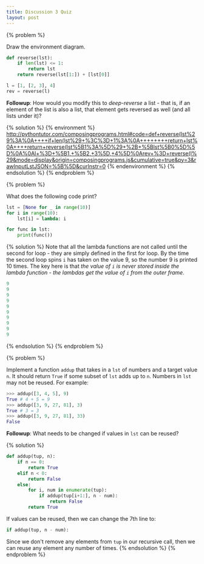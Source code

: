 ```yaml
---
title: Discussion 3 Quiz
layout: post
---
```


{% problem %}

Draw the environment diagram.

```python
def reverse(lst):
    if len(lst) <= 1:
        return lst
    return reverse(lst[1:]) + [lst[0]]

l = [1, [2, 3], 4]
rev = reverse(l)
```

**Followup**: How would you modify this to _deep-reverse_ a list - that is, if an element of the list is also a list, that element gets reversed as well (and all lists under it)?

{% solution %}
{% environment %}
http://pythontutor.com/composingprograms.html#code=def+reverse(lst%29%3A%0A++++if+len(lst%29+%3C%3D+1%3A%0A++++++++return+lst%0A++++return+reverse(lst%5B1%3A%5D%29+%2B+%5Blst%5B0%5D%5D%0A%0Al+%3D+%5B1,+%5B2,+3%5D,+4%5D%0Arev+%3D+reverse(l%29&mode=display&origin=composingprograms.js&cumulative=true&py=3&rawInputLstJSON=%5B%5D&curInstr=0
{% endenvironment %}
{% endsolution %}
{% endproblem %}



{% problem %}

What does the following code print?

```python
lst = [None for _ in range(10)]
for i in range(10):
    lst[i] = lambda: i

for func in lst:
    print(func())
```

{% solution %}
Note that all the lambda functions are not called until the second for loop - they are simply defined in the first for loop. By the time the second loop spins `i` has taken on the value 9, so the number 9 is printed 10 times. The key here is that _the value of `i` is never stored inside the lambda function - the lambdas get the value of `i` from the outer frame_.

```python
9
9
9
9
9
9
9
9
9
9
```
{% endsolution %}
{% endproblem %}



{% problem %}

Implement a function `addup` that takes in a `lst` of numbers and a target value `n`. It should return `True` if some subset of `lst` adds up to `n`. Numbers in `lst` may not be reused. For example:

```python
>>> addup([3, 4, 5], 9)
True # 4 + 5 = 9
>>> addup([3, 9, 27, 81], 3)
True # 3 = 3
>>> addup([3, 9, 27, 81], 33)
False
```

**Followup**: What needs to be changed if values in `lst` can be reused?

{% solution %}
```python
def addup(tup, n):
    if n == 0:
        return True
    elif n < 0:
        return False
    else:
        for i, num in enumerate(tup):
            if addup(tup[i+1:], n ­- num):
                return False
        return True
```

If values can be reused, then we can change the 7th line to:

```python
if addup(tup, n ­- num):
```

Since we don't remove any elements from `tup` in our recursive call, then we can reuse any element any number of times.
{% endsolution %}
{% endproblem %}
